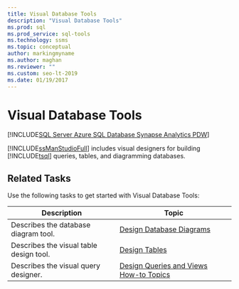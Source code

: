 ```yaml
---
title: Visual Database Tools
description: "Visual Database Tools"
ms.prod: sql
ms.prod_service: sql-tools
ms.technology: ssms
ms.topic: conceptual
author: markingmyname
ms.author: maghan
ms.reviewer: ""
ms.custom: seo-lt-2019
ms.date: 01/19/2017
---
```


# Visual Database Tools

[!INCLUDE[SQL Server Azure SQL Database Synapse Analytics PDW](../../includes/applies-to-version/sql-asdb-asdbmi-asa-pdw.md)]

[!INCLUDE[ssManStudioFull](../../includes/ssmanstudiofull-md.md)] includes visual designers for building [!INCLUDE[tsql](../../includes/tsql-md.md)] queries, tables, and diagramming databases.  
  
## Related Tasks

Use the following tasks to get started with Visual Database Tools:  
  
|**Description**|**Topic**|  
|-------------------|-------------|  
|Describes the database diagram tool.|[Design Database Diagrams](../../ssms/visual-db-tools/design-database-diagrams-visual-database-tools.md)|  
|Describes the visual table design tool.|[Design Tables](../../ssms/visual-db-tools/design-tables-visual-database-tools.md)|  
|Describes the visual query designer.|[Design Queries and Views How-to Topics](../../ssms/visual-db-tools/design-queries-and-views-how-to-topics-visual-database-tools.md)| 
